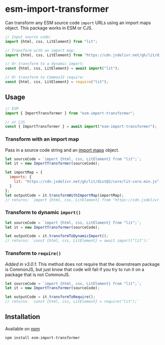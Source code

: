 # esm-import-transformer

Can transform any ESM source code `import` URLs using an import maps object. This package works in ESM or CJS.

```js
// Input source code:
import {html, css, LitElement} from "lit";

// Transform with an import map:
import {html, css, LitElement} from "https://cdn.jsdelivr.net/gh/lit/dist@2/core/lit-core.min.js";

// Or transform to a dynamic import:
const {html, css, LitElement} = await import("lit");

// Or transform to CommonJS require:
const {html, css, LitElement} = require("lit");
```

## Usage

```js
// ESM
import { ImportTransformer } from "esm-import-transformer";

// or CJS
const { ImportTransformer } = await import("esm-import-transformer");
```

### Transform with an import map

Pass in a source code string and an [import maps](https://github.com/WICG/import-maps) object.

```js
let sourceCode = `import {html, css, LitElement} from "lit";`;
let it = new ImportTransformer(sourceCode);

let importMap = {
  imports: {
    lit: "https://cdn.jsdelivr.net/gh/lit/dist@2/core/lit-core.min.js"
  }
};
let outputCode = it.transformWithImportMap(importMap);
// returns: `import {html, css, LitElement} from "https://cdn.jsdelivr.net/gh/lit/dist@2/core/lit-core.min.js";`
```

### Transform to dynamic `import()`

```js
let sourceCode = `import {html, css, LitElement} from "lit";`;
let it = new ImportTransformer(sourceCode);

let outputCode = it.transformToDynamicImport();
// returns: `const {html, css, LitElement} = await import("lit");`
```

### Transform to `require()`

_Added in v3.0.1_: This method does not require that the downstream package is CommonJS, but just know that code will fail if you try to run it on a package that is not CommonJS.

```js
let sourceCode = `import {html, css, LitElement} from "lit";`;
let it = new ImportTransformer(sourceCode);

let outputCode = it.transformToRequire();
// returns: `const {html, css, LitElement} = require("lit");`
```


## Installation

Available on [npm](https://www.npmjs.com/package/esm-import-transformer)

```
npm install esm-import-transformer
```
